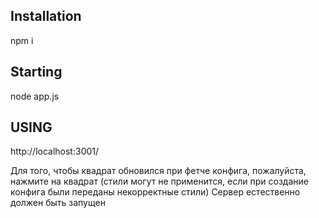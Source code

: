 ## Installation

npm i

## Starting

node app.js

## USING 

http://localhost:3001/

Для того, чтобы квадрат обновился при фетче конфига, пожалуйста, нажмите на квадрат
(стили могут не применится, если при создание конфига были переданы некорректные стили)
Сервер естественно должен быть запущен
